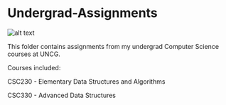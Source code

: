 # Undergrad-Assignments
![alt text](http://www.alumni.uncg.edu/s/1659/images/editor/UNCG%20full%20name%20logo.jpg)

This folder contains assignments from my undergrad Computer Science courses at UNCG.

Courses included:

CSC230 - Elementary Data Structures and Algorithms

CSC330 - Advanced Data Structures
